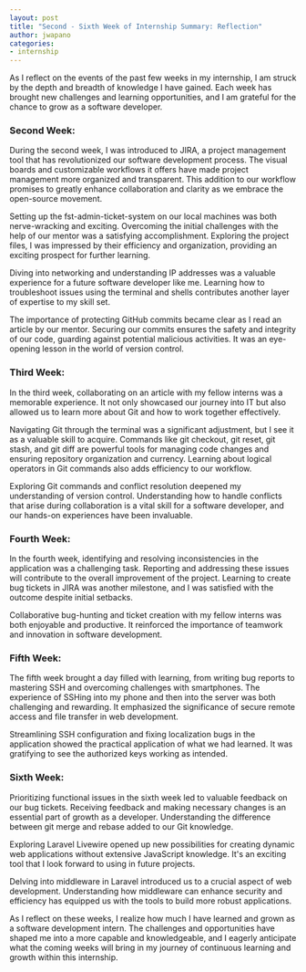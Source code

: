 ```yaml
---
layout: post
title: "Second - Sixth Week of Internship Summary: Reflection"
author: jwapano
categories:
- internship
---
```


As I reflect on the events of the past few weeks in my internship, I am struck by the depth and breadth of knowledge I have gained. Each week has brought new challenges and learning opportunities, and I am grateful for the chance to grow as a software developer. 

### Second Week: 
During the second week, I was introduced to JIRA, a project management tool that has revolutionized our software development process. The visual boards and customizable workflows it offers have made project management more organized and transparent. This addition to our workflow promises to greatly enhance collaboration and clarity as we embrace the open-source movement.

Setting up the fst-admin-ticket-system on our local machines was both nerve-wracking and exciting. Overcoming the initial challenges with the help of our mentor was a satisfying accomplishment. Exploring the project files, I was impressed by their efficiency and organization, providing an exciting prospect for further learning.

Diving into networking and understanding IP addresses was a valuable experience for a future software developer like me. Learning how to troubleshoot issues using the terminal and shells contributes another layer of expertise to my skill set.

The importance of protecting GitHub commits became clear as I read an article by our mentor. Securing our commits ensures the safety and integrity of our code, guarding against potential malicious activities. It was an eye-opening lesson in the world of version control.

### Third Week: 
In the third week, collaborating on an article with my fellow interns was a memorable experience. It not only showcased our journey into IT but also allowed us to learn more about Git and how to work together effectively.

Navigating Git through the terminal was a significant adjustment, but I see it as a valuable skill to acquire. Commands like git checkout, git reset, git stash, and git diff are powerful tools for managing code changes and ensuring repository organization and currency. Learning about logical operators in Git commands also adds efficiency to our workflow.

Exploring Git commands and conflict resolution deepened my understanding of version control. Understanding how to handle conflicts that arise during collaboration is a vital skill for a software developer, and our hands-on experiences have been invaluable.

### Fourth Week: 
In the fourth week, identifying and resolving inconsistencies in the application was a challenging task. Reporting and addressing these issues will contribute to the overall improvement of the project. Learning to create bug tickets in JIRA was another milestone, and I was satisfied with the outcome despite initial setbacks.

Collaborative bug-hunting and ticket creation with my fellow interns was both enjoyable and productive. It reinforced the importance of teamwork and innovation in software development.

### Fifth Week: 
The fifth week brought a day filled with learning, from writing bug reports to mastering SSH and overcoming challenges with smartphones. The experience of SSHing into my phone and then into the server was both challenging and rewarding. It emphasized the significance of secure remote access and file transfer in web development.

Streamlining SSH configuration and fixing localization bugs in the application showed the practical application of what we had learned. It was gratifying to see the authorized keys working as intended.

### Sixth Week: 
Prioritizing functional issues in the sixth week led to valuable feedback on our bug tickets. Receiving feedback and making necessary changes is an essential part of growth as a developer. Understanding the difference between git merge and rebase added to our Git knowledge.

Exploring Laravel Livewire opened up new possibilities for creating dynamic web applications without extensive JavaScript knowledge. It's an exciting tool that I look forward to using in future projects.

Delving into middleware in Laravel introduced us to a crucial aspect of web development. Understanding how middleware can enhance security and efficiency has equipped us with the tools to build more robust applications.

As I reflect on these weeks, I realize how much I have learned and grown as a software development intern. The challenges and opportunities have shaped me into a more capable and knowledgeable, and I eagerly anticipate what the coming weeks will bring in my journey of continuous learning and growth within this internship.
